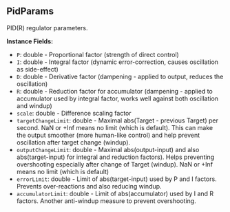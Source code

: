 ## PidParams

PID(R) regulator parameters.


**Instance Fields:**
- `P`: double - Proportional factor (strength of direct control)
- `I`: double - Integral factor (dynamic error-correction, causes oscillation as side-effect)
- `D`: double - Derivative factor (dampening - applied to output, reduces the oscillation)
- `R`: double - Reduction factor for accumulator (dampening - applied to accumulator used by integral factor, works well against both oscillation and windup)
- `scale`: double - Difference scaling factor
- `targetChangeLimit`: double - Maximal abs(Target - previous Target) per second. NaN or +Inf means no limit (which is default). This can make the output smoother (more human-like control) and help prevent oscillation after target change (windup).
- `outputChangeLimit`: double - Maximal abs(output-input) and also abs(target-input) for integral and reduction factors). Helps preventing overshooting especially after change of Target (windup). NaN or +Inf means no limit (which is default)
- `errorLimit`: double - Limit of abs(target-input) used by P and I factors. Prevents over-reactions and also reducing windup.
- `accumulatorLimit`: double - Limit of abs(accumulator) used by I and R factors. Another anti-windup measure to prevent overshooting.
